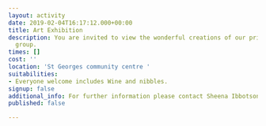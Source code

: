 ```yaml
---
layout: activity
date: 2019-02-04T16:17:12.000+00:00
title: Art Exhibition
description: You are invited to view the wonderful creations of our print workshop
  group.
times: []
cost: ''
location: 'St Georges community centre '
suitabilities:
- Everyone welcome includes Wine and nibbles.
signup: false
additional_info: For further information please contact Sheena Ibbotson on 01924 369361
published: false

---
```


